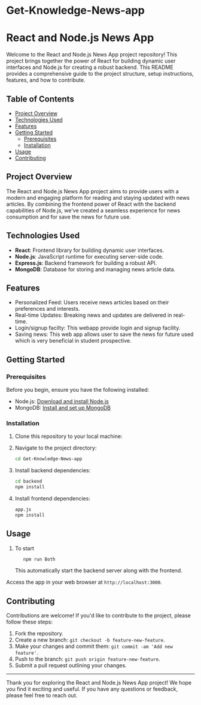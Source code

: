 # Get-Knowledge-News-app
# React and Node.js News App

Welcome to the React and Node.js News App project repository! This project brings together the power of React for building dynamic user interfaces and Node.js for creating a robust backend. This README provides a comprehensive guide to the project structure, setup instructions, features, and how to contribute.

## Table of Contents

- [Project Overview](#project-overview)
- [Technologies Used](#technologies-used)
- [Features](#features)
- [Getting Started](#getting-started)
  - [Prerequisites](#prerequisites)
  - [Installation](#installation)
- [Usage](#usage)
- [Contributing](#contributing)


## Project Overview

The React and Node.js News App project aims to provide users with a modern and engaging platform for reading and staying updated with news articles. By combining the frontend power of React with the backend capabilities of Node.js, we've created a seamless experience for news consumption and for save the news for future use.

## Technologies Used

- **React**: Frontend library for building dynamic user interfaces.
- **Node.js**: JavaScript runtime for executing server-side code.
- **Express.js**: Backend framework for building a robust API.
- **MongoDB**: Database for storing and managing news article data.

## Features

- Personalized Feed: Users receive news articles based on their preferences and interests.
- Real-time Updates: Breaking news and updates are delivered in real-time.
- Login/signup facilty: This webapp provide login and signup facility.
- Saving news: This web app allows user to save the news for future used which is very beneficial in student prospective.

## Getting Started

### Prerequisites

Before you begin, ensure you have the following installed:

- Node.js: [Download and install Node.js](https://nodejs.org/)
- MongoDB: [Install and set up MongoDB](https://www.mongodb.com/try/download/community)

### Installation

1. Clone this repository to your local machine:


2. Navigate to the project directory:

   ```bash
   cd Get-Knowledge-News-app
   ```

3. Install backend dependencies:

   ```bash
   cd backend
   npm install
   ```

4. Install frontend dependencies:

   ```bash
   app.js 
   npm install
   ```

## Usage

1. To start

    ```bash
       npm run Both
    ```
    This automatically start the backend server along with the frontend.

   
Access the app in your web browser at `http://localhost:3000`.

## Contributing

Contributions are welcome! If you'd like to contribute to the project, please follow these steps:

1. Fork the repository.
2. Create a new branch: `git checkout -b feature-new-feature`.
3. Make your changes and commit them: `git commit -am 'Add new feature'`.
4. Push to the branch: `git push origin feature-new-feature`.
5. Submit a pull request outlining your changes.


---

Thank you for exploring the React and Node.js News App project! We hope you find it exciting and useful. If you have any questions or feedback, please feel free to reach out.
